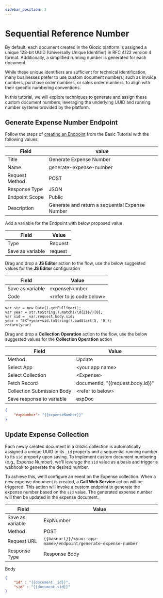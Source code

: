 ```yaml
---
sidebar_position: 3
---
```


# Sequential Reference Number

By default, each document created in the Glozic platform is assigned a unique 128-bit UUID (Universally Unique Identifier) in RFC 4122 version 4 format. Additionally, a simplified running number is generated for each document.

While these unique identifiers are sufficient for technical identification, many businesses prefer to use custom document numbers, such as invoice numbers, purchase order numbers, or sales order numbers, to align with their specific numbering conventions.

In this tutorial, we will explore techniques to generate and assign these custom document numbers, leveraging the underlying UUID and running number systems provided by the platform.

## Generate Expense Number Endpoint

Follow the steps of [creating an Endpoint](/docs/01%20tutorial-basics/04%20sidenav) from the Basic Tutorial with the following values:

| Field | value |
|--|--|
| Title | Generate Expense Number |
| Name | generate-expense-number |
| Request Method | POST |
| Response Type | JSON |
| Endpoint Scope | Public |
| Description | Generate and return a sequential Expense Number |

Add a variable for the Endpoint with below proposed value

| Field | Value |
|--|--|
| Type | Request |
| Save as variable | request |

Drag and drop a **JS Editor** action to the flow, use the below suggested values for the **JS Editor** configuration

| Field | Value |
|--|--|
| Save as variable | expenseNumber |
| Code | \<refer to js code below\> |
```JS
var str = new Date().getFullYear();
var year = str.toString().match(/\d{2}$/)[0];
var sid = _var.request.body.sid;
year = "EX"+year+sid.toString().padStart(5, '0');
return(year)
```

Drag and drop a **Collection Operation** action to the flow, use the below suggested values for the **Collection Operation** action

| Field | Value |
|--|--|
| Method | Update |
| Select App | \<your app name\> |
| Select Collection | \<Expense\> |
| Fetch Record | documentId, "\{\{request.body.id\}\}" |
| Collection Submission Body | \<refer to below\> |
| Save response to variable | expDoc |

```JSON
{
    "expNumber": "{{expenseNumber}}"
}
```

## Update Expense Collection

Each newly created document in a Glozic collection is automatically assigned a unique UUID to its `_id` property and a sequential running number to its `sid` property upon saving. To implement custom document numbering (e.g., Expense Number), we'll leverage the `sid` value as a basis and trigger a webhook to generate the desired number.

To achieve this, we'll configure an event on the Expense collection. When a new expense document is created, a **Call Web Service** action will be triggered. This action will invoke a custom endpoint to generate the expense number based on the `sid` value. The generated expense number will then be updated in the expense document.

| Field | Value |
|--|--|
| Save as variable | ExpNumber |
| Method | POST |
| Request URL | `{{baseurl}}/<your-app-name>/endpoint/generate-expense-number` |
| Response Type | Response Body |

Body
```JSON
{
    "id" : "{{document._id}}",
    "sid" : "{{document.sid}}"
}
